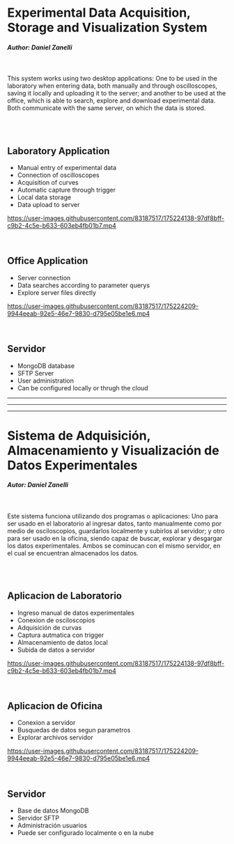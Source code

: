 # Experimental Data Acquisition, Storage and Visualization System

##### Author: Daniel Zanelli

<br/>

This system works using two desktop applications: One to be used in the laboratory when entering data, both manually and through oscilloscopes, saving it locally and uploading it to the server; and another to be used at the office, which is able to search, explore and download experimental data. Both communicate with the same server, on which the data is stored.

<br/>
<br/>

## Laboratory Application
- Manual entry of experimental data
- Connection of oscilloscopes
- Acquisition of curves
- Automatic capture through trigger
- Local data storage
- Data upload to server


https://user-images.githubusercontent.com/83187517/175224138-97df8bff-c9b2-4c5e-b633-603eb4fb01b7.mp4


<br/>


## Office Application
- Server connection
- Data searches according to parameter querys
- Explore server files directly


https://user-images.githubusercontent.com/83187517/175224209-9944eeab-92e5-46e7-9830-d795e05be1e6.mp4

<br/>



## Servidor
- MongoDB database
- SFTP Server
- User administration
- Can be configured locally or thrugh the cloud





---

---

---




# Sistema de Adquisición, Almacenamiento y Visualización de Datos Experimentales

##### Autor: Daniel Zanelli

<br/>

Este sistema funciona utilizando dos programas o aplicaciones: Uno para ser usado en el laboratorio al ingresar datos, tanto manualmente como por medio de osciloscopios, guardarlos localmente y subirlos al servidor; y otro para ser usado en la oficina, siendo capaz de buscar, explorar y desgargar los datos experimentales. Ambos se cominucan con el mismo servidor, en el cual se encuentran almacenados los datos.

<br/>
<br/>

## Aplicacion de Laboratorio
- Ingreso manual de datos experimentales
- Conexion de osciloscopios
- Adquisición de curvas
- Captura autmatica con trigger
- Almacenamiento de datos local
- Subida de datos a servidor


https://user-images.githubusercontent.com/83187517/175224138-97df8bff-c9b2-4c5e-b633-603eb4fb01b7.mp4


<br/>


## Aplicacion de Oficina
- Conexion a servidor
- Busquedas de datos segun parametros
- Explorar archivos servidor



https://user-images.githubusercontent.com/83187517/175224209-9944eeab-92e5-46e7-9830-d795e05be1e6.mp4

<br/>



## Servidor
- Base de datos MongoDB
- Servidor SFTP
- Administración usuarios
- Puede ser configurado localmente o en la nube
